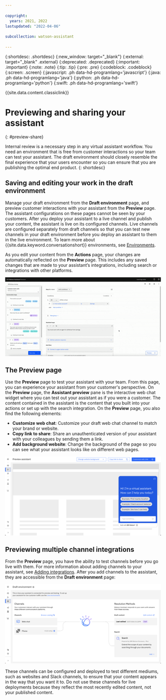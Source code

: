 ```yaml
---

copyright:
  years: 2021, 2022
lastupdated: "2022-04-06"

subcollection: watson-assistant

---
```


{:shortdesc: .shortdesc}
{:new_window: target="_blank"}
{:external: target="_blank" .external}
{:deprecated: .deprecated}
{:important: .important}
{:note: .note}
{:tip: .tip}
{:pre: .pre}
{:codeblock: .codeblock}
{:screen: .screen}
{:javascript: .ph data-hd-programlang='javascript'}
{:java: .ph data-hd-programlang='java'}
{:python: .ph data-hd-programlang='python'}
{:swift: .ph data-hd-programlang='swift'}

{{site.data.content.classiclink}}

# Previewing and sharing your assistant
{: #preview-share}

Internal review is a necessary step in any virtual assistant workflow. You need an environment that is free from customer interactions so your team can test your assistant. The draft environment should closely resemble the final experience that your users encounter so you can ensure that you are publishing the optimal end product.
{: shortdesc}

## Saving and editing your work in the draft environment
Manage your draft environment from the **Draft environment** page, and preview customer interactions with your assistant from the **Preview** page. The assistant configurations on these pages cannot be seen by your customers. After you deploy your assistant to a live channel and publish your content, the assistant is live on its configured channels. Live channels are configured separately from draft channels so that you can test new channels in your draft environment before you deploy an assistant to them in the live environment. To learn more about {{site.data.keyword.conversationshort}} environments, see [Environments](/docs/watson-assistant?topic=watson-assistant-publish-overview#environments).

As you edit your content from the **Actions** page, your changes are automatically reflected on the **Preview** page. This includes any saved changes that are made to your assistant’s integrations, including search or integrations with other platforms.

![GIF of a user saving integrations](images/integrations.gif)

## The Preview page
Use the **Preview** page to test your assistant with your team. From this page, you can experience your assistant from your customer's perspective. On the **Preview** page, the **Assistant preview** pane is the interactive web chat widget where you can test out your assistant as if you were a customer. The content contained in the assistant is the content that you built into your actions or set up with the search integration. On the **Preview** page, you also find the following elements:
- **Customize web chat**: Customize your draft web chat channel to match your brand or website.
- **Copy link to share**: Share an unauthenticated version of your assistant with your colleagues by sending them a link.
- **Add background website**: Change the background of the page so you can see what your assistant looks like on different web pages.

![Image of the Preview page](images/preview-page.png)

## Previewing multiple channel integrations
From the **Preview** page, you have the ability to test channels before you go live with them. For more information about adding channels to your assistant, see [Adding integrations](/docs/watson-assistant?topic=watson-assistant-deploy-integration-add). After you add channels to the assistant, they are accessible from the **Draft environment** page:

![Image of the Draft environment panel](images/draft-environment-page.png)

These channels can be configured and deployed to test different mediums, such as websites and Slack channels, to ensure that your content appears in the way that you want it to. Do not use these channels for live deployments because they reflect the most recently edited content, not your published content.
